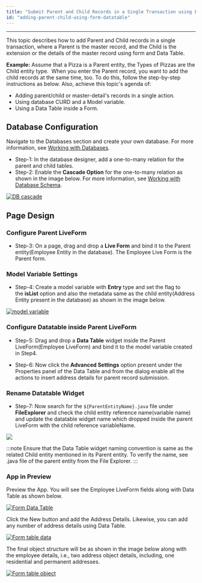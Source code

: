```yaml
---
title: "Submit Parent and Child Records in a Single Transaction using Form and Data Table"
id: "adding-parent-child-using-form-datatable"
---
```

---

This topic describes how to add Parent and Child records in a single transaction, where a Parent is the master record, and the Child is the extension or the details of the master record using form and Data Table. 

**Example:**
Assume that a Pizza is a Parent entity, the Types of Pizzas are the Child entity type.  When you enter the Parent record, you want to add the child records at the same time, too. To do this, follow the step-by-step instructions as below. Also, achieve this topic's agenda of:

- Adding parent/child or master-detail's records in a single action.
- Using database CURD and a Model variable.
- Using a Data Table inside a Form. 

## Database Configuration

Navigate to the Databases section and create your own database. For more information, see [Working with Databases](/learn/app-development/services/database-services/working-with-databases/).

- Step-1: In the database designer, add a one-to-many relation for the parent and child tables.
- Step-2: Enable the **Cascade Option** for the one-to-many relation as shown in the image below. For more information, see [Working with Database Schema](/learn/app-development/services/database-services/working-database-schema/).

[![DB cascade](/learn/assets/form/db-cascade.png)](/learn/assets/form/db-cascade.png)

## Page Design

### Configure Parent LiveForm

- Step-3: On a page, drag and drop a **Live Form** and bind it to the Parent entity(Employee Entity in the database). The Employee Live Form is the Parent form.

### Model Variable Settings

- Step-4: Create a model variable with **Entry** type and set the flag to the **isList** option and also the metadata same as the child entity(Address Entity present in the database) as shown in the image below.

[![model variable](/learn/assets/form/model-variable.png)](/learn/assets/form/model-variable.png)

### Configure Datatable inside Parent LiveForm

- Step-5: Drag and drop a **Data Table** widget inside the Parent LiveForm(Employee LiveForm) and bind it to the model variable created in Step4.

- Step-6: Now click the **Advanced Settings** option present under the Properties panel of the Data Table and from the dialog enable all the actions to insert address details for parent record submission.

### Rename Datatable Widget

- Step-7: Now search for the `${ParentEntityName}.java` file under **FileExplorer** and check the child entity reference name(variable name) and update the datatable widget name which dropped inside the parent LiveForm with the child reference variableName.

[![](/learn/assets/form/Employeepojo.png)](/learn/assets/form/Employeepojo.png)

:::note
Ensure that the Data Table widget naming convention is same as the related Child entity mentioned in its Parent entity. To verify the name, see .java file of the parent entity from the File Explorer.
:::

### App in Preview

Preview the App. You will see the Employee LiveForm fields along with Data Table as shown below.

[![Form Data Table](/learn/assets/form/form-datatable.png)](/learn/assets/form/form-datatable.png)

Click the New button and add the Address Details. Likewise, you can add any number of address details using Data Table.

[![Form table data](/learn/assets/form/form-table-data.png)](/learn/assets/form/form-table-data.png)

The final object structure will be as shown in the image below along with the employee details, i.e., two address object details, including, one residential and permanent addresses.

[![Form table object](/learn/assets/form/form-table-object.png)](/learn/assets/form/form-table-object.png)